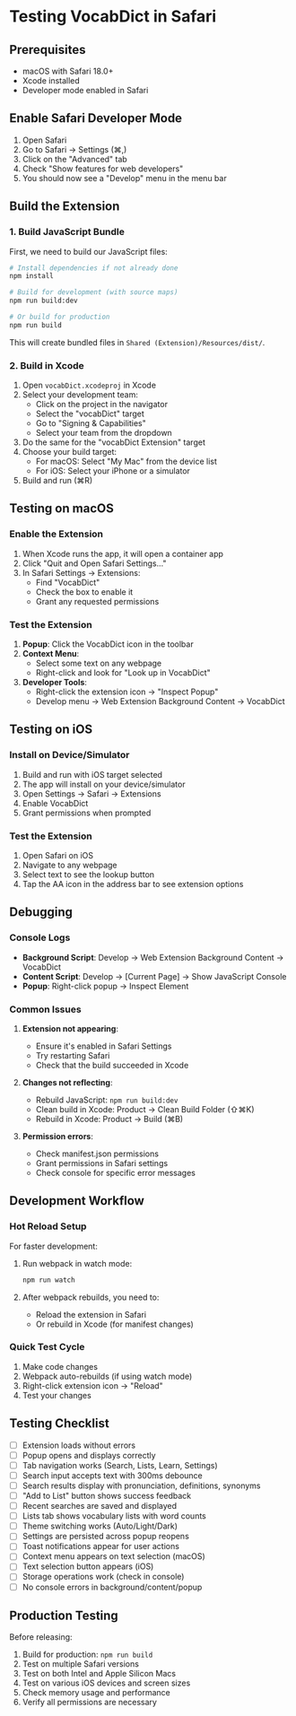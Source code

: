 # Testing VocabDict in Safari

## Prerequisites
- macOS with Safari 18.0+
- Xcode installed
- Developer mode enabled in Safari

## Enable Safari Developer Mode
1. Open Safari
2. Go to Safari → Settings (⌘,)
3. Click on the "Advanced" tab
4. Check "Show features for web developers"
5. You should now see a "Develop" menu in the menu bar

## Build the Extension

### 1. Build JavaScript Bundle
First, we need to build our JavaScript files:

```bash
# Install dependencies if not already done
npm install

# Build for development (with source maps)
npm run build:dev

# Or build for production
npm run build
```

This will create bundled files in `Shared (Extension)/Resources/dist/`.

### 2. Build in Xcode
1. Open `vocabDict.xcodeproj` in Xcode
2. Select your development team:
   - Click on the project in the navigator
   - Select the "vocabDict" target
   - Go to "Signing & Capabilities"
   - Select your team from the dropdown
3. Do the same for the "vocabDict Extension" target
4. Choose your build target:
   - For macOS: Select "My Mac" from the device list
   - For iOS: Select your iPhone or a simulator
5. Build and run (⌘R)

## Testing on macOS

### Enable the Extension
1. When Xcode runs the app, it will open a container app
2. Click "Quit and Open Safari Settings..."
3. In Safari Settings → Extensions:
   - Find "VocabDict"
   - Check the box to enable it
   - Grant any requested permissions

### Test the Extension
1. **Popup**: Click the VocabDict icon in the toolbar
2. **Context Menu**: 
   - Select some text on any webpage
   - Right-click and look for "Look up in VocabDict"
3. **Developer Tools**:
   - Right-click the extension icon → "Inspect Popup"
   - Develop menu → Web Extension Background Content → VocabDict

## Testing on iOS

### Install on Device/Simulator
1. Build and run with iOS target selected
2. The app will install on your device/simulator
3. Open Settings → Safari → Extensions
4. Enable VocabDict
5. Grant permissions when prompted

### Test the Extension
1. Open Safari on iOS
2. Navigate to any webpage
3. Select text to see the lookup button
4. Tap the AA icon in the address bar to see extension options

## Debugging

### Console Logs
- **Background Script**: Develop → Web Extension Background Content → VocabDict
- **Content Script**: Develop → [Current Page] → Show JavaScript Console
- **Popup**: Right-click popup → Inspect Element

### Common Issues

1. **Extension not appearing**:
   - Ensure it's enabled in Safari Settings
   - Try restarting Safari
   - Check that the build succeeded in Xcode

2. **Changes not reflecting**:
   - Rebuild JavaScript: `npm run build:dev`
   - Clean build in Xcode: Product → Clean Build Folder (⇧⌘K)
   - Rebuild in Xcode: Product → Build (⌘B)

3. **Permission errors**:
   - Check manifest.json permissions
   - Grant permissions in Safari settings
   - Check console for specific error messages

## Development Workflow

### Hot Reload Setup
For faster development:

1. Run webpack in watch mode:
   ```bash
   npm run watch
   ```

2. After webpack rebuilds, you need to:
   - Reload the extension in Safari
   - Or rebuild in Xcode (for manifest changes)

### Quick Test Cycle
1. Make code changes
2. Webpack auto-rebuilds (if using watch mode)
3. Right-click extension icon → "Reload"
4. Test your changes

## Testing Checklist

- [ ] Extension loads without errors
- [ ] Popup opens and displays correctly
- [ ] Tab navigation works (Search, Lists, Learn, Settings)
- [ ] Search input accepts text with 300ms debounce
- [ ] Search results display with pronunciation, definitions, synonyms
- [ ] "Add to List" button shows success feedback
- [ ] Recent searches are saved and displayed
- [ ] Lists tab shows vocabulary lists with word counts
- [ ] Theme switching works (Auto/Light/Dark)
- [ ] Settings are persisted across popup reopens
- [ ] Toast notifications appear for user actions
- [ ] Context menu appears on text selection (macOS)
- [ ] Text selection button appears (iOS)
- [ ] Storage operations work (check in console)
- [ ] No console errors in background/content/popup

## Production Testing

Before releasing:
1. Build for production: `npm run build`
2. Test on multiple Safari versions
3. Test on both Intel and Apple Silicon Macs
4. Test on various iOS devices and screen sizes
5. Check memory usage and performance
6. Verify all permissions are necessary